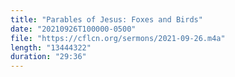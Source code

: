 ```yaml
---
title: "Parables of Jesus: Foxes and Birds"
date: "20210926T100000-0500"
file: "https://cflcn.org/sermons/2021-09-26.m4a"
length: "13444322"
duration: "29:36"
---
```

